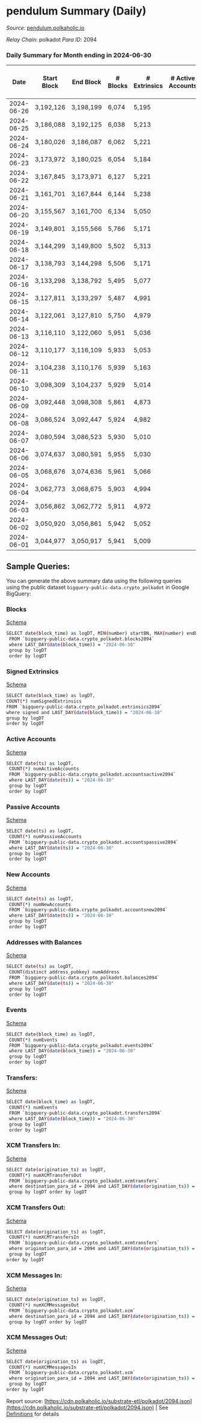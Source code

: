 # pendulum Summary (Daily)

_Source_: [pendulum.polkaholic.io](https://pendulum.polkaholic.io)

*Relay Chain*: polkadot
*Para ID*: 2094



### Daily Summary for Month ending in 2024-06-30


| Date    | Start Block | End Block | # Blocks | # Extrinsics | # Active Accounts | # Passive Accounts | # New Accounts | # Addresses | # Events  | # Transfers ($USD) | # XCM Transfers In ($USD) | # XCM Transfers Out ($USD) | # XCM In | # XCM Out | Issues |
|---------|-------------|-----------|----------|--------------|-------------------|--------------------|----------------|-------------|-----------|--------------------|---------------------------|----------------------------|----------|-----------|--------|
| 2024-06-26 | 3,192,126 | 3,198,199 | 6,074 | 5,195 |  |  |  | 2,090 | 50,872 | 47  |   |   |  |  |  |
| 2024-06-25 | 3,186,088 | 3,192,125 | 6,038 | 5,213 |  |  |  | 2,088 | 50,857 | 61  |   |   |  |  |  |
| 2024-06-24 | 3,180,026 | 3,186,087 | 6,062 | 5,221 |  |  |  | 2,085 | 50,873 | 23  |   |   |  |  |  |
| 2024-06-23 | 3,173,972 | 3,180,025 | 6,054 | 5,184 |  |  |  | 2,085 | 50,619 | 25  |   |   |  |  |  |
| 2024-06-22 | 3,167,845 | 3,173,971 | 6,127 | 5,221 |  |  |  | 2,085 | 51,007 | 19  |   |   |  |  |  |
| 2024-06-21 | 3,161,701 | 3,167,844 | 6,144 | 5,238 |  |  |  | 2,085 | 51,344 | 75  |   |   |  |  |  |
| 2024-06-20 | 3,155,567 | 3,161,700 | 6,134 | 5,050 |  |  |  | 2,083 | 50,322 | 47  |   |   |  |  |  |
| 2024-06-19 | 3,149,801 | 3,155,566 | 5,766 | 5,171 |  |  |  | 2,083 | 50,187 | 159  |   |   |  |  |  |
| 2024-06-18 | 3,144,299 | 3,149,800 | 5,502 | 5,313 |  |  |  | 2,081 | 50,884 | 338  |   |   |  |  |  |
| 2024-06-17 | 3,138,793 | 3,144,298 | 5,506 | 5,171 |  |  |  | 2,081 | 49,067 | 181  |   |   |  |  |  |
| 2024-06-16 | 3,133,298 | 3,138,792 | 5,495 | 5,077 |  |  |  | 2,079 | 47,997 | 54  |   |   |  |  |  |
| 2024-06-15 | 3,127,811 | 3,133,297 | 5,487 | 4,991 |  |  |  | 2,079 | 47,315 | 23  |   |   |  |  |  |
| 2024-06-14 | 3,122,061 | 3,127,810 | 5,750 | 4,979 |  |  |  | 2,078 | 48,450 | 36  |   |   |  |  |  |
| 2024-06-13 | 3,116,110 | 3,122,060 | 5,951 | 5,036 |  |  |  | 2,075 | 49,518 | 65  |   |   |  |  |  |
| 2024-06-12 | 3,110,177 | 3,116,109 | 5,933 | 5,053 |  |  |  | 2,074 | 49,602 | 29  |   |   |  |  |  |
| 2024-06-11 | 3,104,238 | 3,110,176 | 5,939 | 5,163 |  |  |  | 2,074 | 50,658 | 103  |   |   |  |  |  |
| 2024-06-10 | 3,098,309 | 3,104,237 | 5,929 | 5,014 |  |  |  | 2,071 | 49,381 | 75  |   |   |  |  |  |
| 2024-06-09 | 3,092,448 | 3,098,308 | 5,861 | 4,873 |  |  |  | 2,069 | 48,097 | 12  |   |   |  |  |  |
| 2024-06-08 | 3,086,524 | 3,092,447 | 5,924 | 4,982 |  |  |  | 2,069 | 49,123 | 41  |   |   |  |  |  |
| 2024-06-07 | 3,080,594 | 3,086,523 | 5,930 | 5,010 |  |  |  | 2,069 | 49,368 | 56  |   |   |  |  |  |
| 2024-06-06 | 3,074,637 | 3,080,591 | 5,955 | 5,030 |  |  |  | 2,066 | 49,479 | 48  |   |   |  |  |  |
| 2024-06-05 | 3,068,676 | 3,074,636 | 5,961 | 5,066 |  |  |  | 2,064 | 49,820 | 68  |   |   |  |  |  |
| 2024-06-04 | 3,062,773 | 3,068,675 | 5,903 | 4,994 |  |  |  | 2,062 | 49,138 | 48  |   |   |  |  |  |
| 2024-06-03 | 3,056,862 | 3,062,772 | 5,911 | 4,972 |  |  |  | 2,059 | 48,941 | 20  |   |   |  |  |  |
| 2024-06-02 | 3,050,920 | 3,056,861 | 5,942 | 5,052 |  |  |  | 2,058 | 49,597 | 36  |   |   |  |  |  |
| 2024-06-01 | 3,044,977 | 3,050,917 | 5,941 | 5,009 |  |  |  | 2,056 | 49,454 | 70  |   |   |  |  |  |

## Sample Queries:
You can generate the above summary data using the following queries using the public dataset `bigquery-public-data.crypto_polkadot` in Google BigQuery:


### Blocks 

[Schema](https://github.com/colorfulnotion/substrate-etl/blob/main/schema/blocks.json)

```bash
SELECT date(block_time) as logDT, MIN(number) startBN, MAX(number) endBN, COUNT(*) numBlocks 
 FROM `bigquery-public-data.crypto_polkadot.blocks2094`  
 where LAST_DAY(date(block_time)) = "2024-06-30" 
 group by logDT 
 order by logDT
```

### Signed Extrinsics 

[Schema](https://github.com/colorfulnotion/substrate-etl/blob/main/schema/extrinsics.json)

```bash
SELECT date(block_time) as logDT, 
COUNT(*) numSignedExtrinsics 
FROM `bigquery-public-data.crypto_polkadot.extrinsics2094`  
where signed and LAST_DAY(date(block_time)) = "2024-06-30" 
group by logDT 
order by logDT
```

### Active Accounts 

[Schema](https://github.com/colorfulnotion/substrate-etl/blob/main/schema/accountsactive.json)

```bash
SELECT date(ts) as logDT, 
 COUNT(*) numActiveAccounts 
 FROM `bigquery-public-data.crypto_polkadot.accountsactive2094` 
 where LAST_DAY(date(ts)) = "2024-06-30" 
 group by logDT 
 order by logDT
```

### Passive Accounts 

[Schema](https://github.com/colorfulnotion/substrate-etl/blob/main/schema/accountspassive.json)

```bash
SELECT date(ts) as logDT, 
 COUNT(*) numPassiveAccounts 
 FROM `bigquery-public-data.crypto_polkadot.accountspassive2094` 
 where LAST_DAY(date(ts)) = "2024-06-30" 
 group by logDT 
 order by logDT
```

### New Accounts 

[Schema](https://github.com/colorfulnotion/substrate-etl/blob/main/schema/accountsnew.json)

```bash
SELECT date(ts) as logDT, 
 COUNT(*) numNewAccounts 
 FROM `bigquery-public-data.crypto_polkadot.accountsnew2094` 
 where LAST_DAY(date(ts)) = "2024-06-30" 
 group by logDT
 order by logDT
```

### Addresses with Balances 

[Schema](https://github.com/colorfulnotion/substrate-etl/blob/main/schema/balances.json)

```bash
SELECT date(ts) as logDT,
 COUNT(distinct address_pubkey) numAddress 
 FROM `bigquery-public-data.crypto_polkadot.balances2094` 
 where LAST_DAY(date(ts)) = "2024-06-30" 
 group by logDT 
 order by logDT
```

### Events 

[Schema](https://github.com/colorfulnotion/substrate-etl/blob/main/schema/events.json)

```bash
SELECT date(block_time) as logDT, 
 COUNT(*) numEvents 
 FROM `bigquery-public-data.crypto_polkadot.events2094` 
 where LAST_DAY(date(block_time)) = "2024-06-30" 
 group by logDT 
 order by logDT
```

### Transfers:

[Schema](https://github.com/colorfulnotion/substrate-etl/blob/main/schema/transfers.json)

```bash
SELECT date(block_time) as logDT, 
 COUNT(*) numEvents 
 FROM `bigquery-public-data.crypto_polkadot.transfers2094` 
 where LAST_DAY(date(block_time)) = "2024-06-30" 
 group by logDT 
 order by logDT
```

### XCM Transfers In: 

[Schema](https://github.com/colorfulnotion/substrate-etl/blob/main/schema/xcmtransfers.json)

```bash
SELECT date(origination_ts) as logDT, 
 COUNT(*) numXCMTransfersOut 
 FROM `bigquery-public-data.crypto_polkadot.xcmtransfers` 
 where destination_para_id = 2094 and LAST_DAY(date(origination_ts)) = "2024-06-30" 
 group by logDT order by logDT
```

### XCM Transfers Out: 

[Schema](https://github.com/colorfulnotion/substrate-etl/blob/main/schema/xcmtransfers.json)

```bash
SELECT date(origination_ts) as logDT, 
 COUNT(*) numXCMTransfersIn 
 FROM `bigquery-public-data.crypto_polkadot.xcmtransfers` 
 where origination_para_id = 2094 and LAST_DAY(date(origination_ts)) = "2024-06-30" 
 group by logDT 
order by logDT
```

### XCM Messages In: 

[Schema](https://github.com/colorfulnotion/substrate-etl/blob/main/schema/xcm.json)

```bash
SELECT date(origination_ts) as logDT, 
 COUNT(*) numXCMMessagesOut 
 FROM `bigquery-public-data.crypto_polkadot.xcm` 
 where destination_para_id = 2094 and LAST_DAY(date(origination_ts)) = "2024-06-30" 
 group by logDT order by logDT
```

### XCM Messages Out: 

[Schema](https://github.com/colorfulnotion/substrate-etl/blob/main/schema/xcm.json)

```bash
SELECT date(origination_ts) as logDT, 
 COUNT(*) numXCMMessagesIn 
 FROM `bigquery-public-data.crypto_polkadot.xcm` 
 where origination_para_id = 2094 and LAST_DAY(date(origination_ts)) = "2024-06-30" 
 group by logDT 
order by logDT
```


Report source: [https://cdn.polkaholic.io/substrate-etl/polkadot/2094.json](https://cdn.polkaholic.io/substrate-etl/polkadot/2094.json) | See [Definitions](/DEFINITIONS.md) for details
